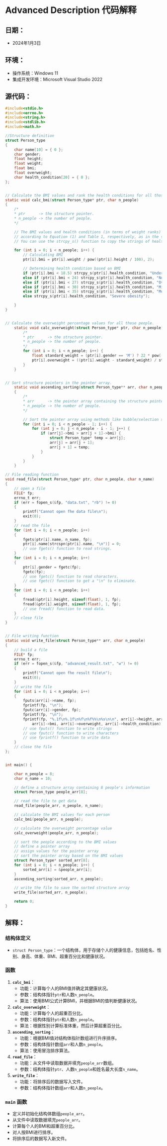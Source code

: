 # Advanced Description 代码解释

## 日期：

- 2024年1月3日

## 环境：

- 操作系统：Windows 11
- 集成开发环境：Microsoft Visual Studio 2022

## 源代码：

```c
#include<stdio.h>
#include<errno.h>
#include<string.h>
#include<stdlib.h>
#include<math.h>

//Structure definition
struct Person_type
{
	char name[10] = { 0 };
	char gender;
	float height;
	float weight;
	float bmi;
	float overweight;
	char health_condition[20] = { 0 };
};


// Calculate the BMI values and rank the health conditions for all those people.
static void calc_bmi(struct Person_type* ptr, char n_people)
{
	/*
	* ptr	   -> the structure pointer.
	* n_people -> the number of people.
	*/

	// The BMI values and health conditions (in terms of weight ranks) can be evaluated 
	// according to Equation (1) and Table 1, respectively, as in the slides.
	// You can use the strcpy_s() function to copy the strings of health conditions into the structures.

	for (int i = 0; i < n_people; i++) {
		// Calculating BMI
		ptr[i].bmi = ptr[i].weight / pow((ptr[i].height / 100), 2);

		// Determining health condition based on BMI
		if (ptr[i].bmi < 18.5) strcpy_s(ptr[i].health_condition, "Underweight");
		else if (ptr[i].bmi < 24) strcpy_s(ptr[i].health_condition, "Normal range");
		else if (ptr[i].bmi < 27) strcpy_s(ptr[i].health_condition, "Overweight");
		else if (ptr[i].bmi < 30) strcpy_s(ptr[i].health_condition, "Mild obesity");
		else if (ptr[i].bmi < 35) strcpy_s(ptr[i].health_condition, "Moderate obesity");
		else strcpy_s(ptr[i].health_condition, "Severe obesity");

	}
}


// Calculate the overweight percentage values for all those people.
	static void calc_overweight(struct Person_type* ptr, char n_people) {
		/*
		* ptr	   -> the structure pointer.
		* n_people -> the number of people.
		*/
		for (int i = 0; i < n_people; i++) {
			float standard_weight = (ptr[i].gender == 'M') ? 22 * pow((ptr[i].height / 100), 2) : 21 * pow((ptr[i].height / 100), 2);
			ptr[i].overweight = ((ptr[i].weight - standard_weight) / standard_weight) * 100;
		}
	}


// Sort structure pointers in the pointer array.
	static void ascending_sorting(struct Person_type** arr, char n_people)
	{
		/*
		* arr	   -> the pointer array containing the structure pointers.
		* n_people -> the number of people.
		*/

		// Sort the pointer array using methods like bubble/selection sorting.
		for (int i = 0; i < n_people - 1; i++) {
			for (int j = 0; j < n_people - i - 1; j++) {
				if (arr[j]->bmi > arr[j + 1]->bmi) {
					struct Person_type* temp = arr[j];
					arr[j] = arr[j + 1];
					arr[j + 1] = temp;
				}
			}
		}
	}

// File reading function
void read_file(struct Person_type* ptr, char n_people, char n_name)
{
	// open a file
	FILE* fp;
	errno_t err;
	if (err = fopen_s(&fp, "data.txt", "rb") != 0)
	{
		printf("Cannot open fhe data file\n");
		exit(0);
	}
	// read the file
	for (int i = 0; i < n_people; i++)
	{
		fgets(ptr[i].name, n_name, fp);
		ptr[i].name[strcspn(ptr[i].name, "\n")] = 0;
		// use fgets() function to read strings.
	}
	for (int i = 0; i < n_people; i++)
	{
		ptr[i].gender = fgetc(fp);
		fgetc(fp);
		// use fgetc() function to read characters.
		// use fgetc() function to get a "\n" to eliminate.
	}
	for (int i = 0; i < n_people; i++)
	{
		fread(&ptr[i].height, sizeof(float), 1, fp);
		fread(&ptr[i].weight, sizeof(float), 1, fp);
		// use fread() function to read data.
	}
	// close file
}


// File writing function
static void write_file(struct Person_type** arr, char n_people)
{
	// build a file
	FILE* fp;
	errno_t err;
	if (err = fopen_s(&fp, "advanced_result.txt", "w") != 0)
	{
		printf("Cannot open fhe result file\n");
		exit(0);
	}
	// write the file
	for (int i = 0; i < n_people; i++)
	{
		fputs(arr[i]->name, fp);
		fprintf(fp, "\n");
		fputc(arr[i]->gender, fp);
		fprintf(fp, "\n");
		fprintf(fp, "%.1f\n%.1f\n%f\n%f%%\n%s\n\n", arr[i]->height, arr[i]->weight,
			arr[i]->bmi, arr[i]->overweight, arr[i]->health_condition);
		// use fputs() function to write strings
		// use fputc() function to write characters
		// use fprintf() function to write data
	}
	// close the file
};


int main() {

	char n_people = 8;
	char n_name = 10;

	// define a structure array containing 8 people's information
	struct Person_type people_arr[8];

	// read the file to get data
	read_file(people_arr, n_people, n_name);

	// calculate the BMI values for each person
	calc_bmi(people_arr, n_people);

	// calculate the overweight percentage value
	calc_overweight(people_arr, n_people);

	// sort the people according to the BMI values
	// define a pointer array
	// assign values for the pointer array
	// sort the pointer array based on the BMI values
	struct Person_type* sorted_arr[8];
	for (int i = 0; i < n_people; i++) {
		sorted_arr[i] = &people_arr[i];
	}
	ascending_sorting(sorted_arr, n_people);

	// write the file to save the sorted structure array
	write_file(sorted_arr, n_people);

	return 0;
}
```

## 解释：

### 结构体定义

- `struct Person_type`：一个结构体，用于存储个人的健康信息，包括姓名、性别、身高、体重、BMI、超重百分比和健康状况。

### 函数

1. **`calc_bmi`**：
   - 功能：计算每个人的BMI值并确定其健康状况。
   - 参数：结构体指针`ptr`和人数`n_people`。
   - 算法：使用BMI公式计算BMI，并根据BMI的值判断健康状况。
2. **`calc_overweight`**：
   - 功能：计算每个人的超重百分比。
   - 参数：结构体指针`ptr`和人数`n_people`。
   - 算法：根据性别计算标准体重，然后计算超重百分比。
3. **`ascending_sorting`**：
   - 功能：根据BMI值对结构体指针数组进行升序排序。
   - 参数：结构体指针数组`arr`和人数`n_people`。
   - 算法：使用冒泡排序算法。
4. **`read_file`**：
   - 功能：从文件中读取数据并填充`people_arr`数组。
   - 参数：结构体指针`ptr`、人数`n_people`和姓名最大长度`n_name`。
5. **`write_file`**：
   - 功能：将排序后的数据写入文件。
   - 参数：结构体指针数组`arr`和人数`n_people`。

### `main` 函数

- 定义并初始化结构体数组`people_arr`。
- 从文件中读取数据填充`people_arr`。
- 计算每个人的BMI和超重百分比。
- 对人按BMI进行排序。
- 将排序后的数据写入新文件。